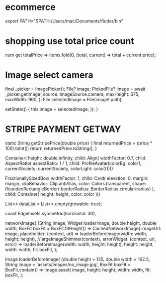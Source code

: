 # ecommerce

export PATH="$PATH:/Users/mac/Documents/flutter/bin"

# shopping use total price count
num get totalPrice => items.fold(0, (total, current) => total + current.price);

# Image select camera
final _picker = ImagePicker();
File? image;
PickedFile? image = await _picker.getImage(
    source: ImageSource.camera,
    maxHeight: 675,
    maxWidth: 960,
  );
  File selectedImage = File(image!.path);

  setState(() {
    this.image = selectedImage;
  });
}

# STRIPE PAYMENT GETWAY
static String getStripePrice(double price) {
   final returnedPrice = (price * 100).toInt();
   return returnedPrice.toString();
}

Container(
      height: double.infinity,
      child: Align(
        widthFactor: 0.7,
        child: AspectRatio(
          aspectRatio: 1 / 1,
          child: ProfileAvatar(colorBg: color1, currentSociety: currentSociety, colorLight: color2))))

FractionallySizedBox(
        widthFactor: 1,
        child: Card(
          elevation: 0,
          margin: margin,
          clipBehavior: Clip.antiAlias,
          color: Colors.transparent,
          shape: RoundedRectangleBorder(
            borderRadius: BorderRadius.circular(radius) ),
          child: Container(
            height: height,
            color: color
          )))

List<> dataList = List<>.empty(growable: true);

const EdgeInsets.symmetric(horizontal: 30),

networkImage(
    {String image,
      Widget loaderImage,
      double height,
      double width,
      BoxFit boxFit = BoxFit.fitHeight}) =>
    CachedNetworkImage(
      imageUrl: image,
      placeholder: (context, url) =>
          loaderBeforeImage(width: width, height: height),
      //largeImageShimmer(context),
      errorWidget: (context, url, error) =>
          loaderBeforeImage(width: width, height: height),
      height: height,
      width: width,
      fit: boxFit,
    );

Image loaderBeforeImage(
    {double height = 135,
      double width = 162.5,
      String image = 'assets/images/no_image.jpg',
      BoxFit boxFit = BoxFit.contain}) =>
    Image.asset(
      image,
      height: height,
      width: width,
      fit: boxFit,
    );